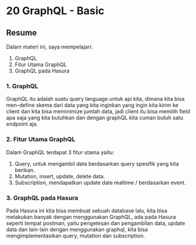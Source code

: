 # 20 GraphQL - Basic
## Resume
Dalam materi ini, saya mempelajari:
1. GraphQL
2. Fitur Utama GraphQL
3. GraphQL pada Hasura

### 1. GraphQL
GraphQL itu adalah suatu query language untuk api kita, dimana kita bisa men-define skema dari data yang kita inginkan yang ingin kita kirim ke client dan kita bisa meminimize jumlah data, jadi client itu bisa memilih field apa saja yang kita butuhkan dan dengan graphQL kita cuman butuh satu endpoint aja.

### 2. Fitur Utama GraphQL
Dalam GraphQL terdapat 3 fitur utama yaitu:
1. Query, untuk mengambil data berdasarkan query spesifik yang kita berikan.
2. Mutation, insert, update, delete data.
3. Subscription, mendapatkan update date realtime / berdasarkan event.

### 3. GraphQL pada Hasura
Pada Hasura ini kita bisa membuat sebuah database lalu, kita bisa melakukan banyak dengan menggunakan GraphQL, ada pada Hasura seperti tempat postman, yaitu pengetesan dan pengambilan data, update data dan lain-lain dengan menggunakan graphql, kita bisa mengimplementasikan query, mutation dan subscription.